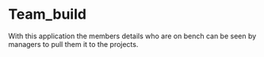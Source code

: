 # Team_build
With this application the members details who are on bench can be seen by managers to pull them it to the projects. 
